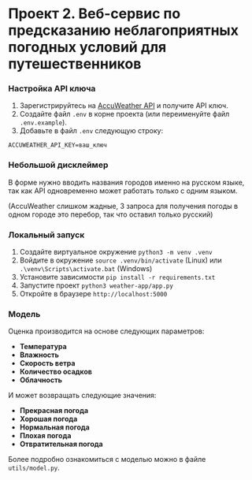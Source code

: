 # Проект 2. Веб-сервис по предсказанию неблагоприятных погодных условий для путешественников

### Настройка API ключа

1. Зарегистрируйтесь на [AccuWeather API](https://developer.accuweather.com/) и получите API ключ.
2. Создайте файл `.env` в корне проекта (или переименуйте файл `.env.example`).
3. Добавьте в файл `.env` следующую строку:

```
ACCUWEATHER_API_KEY=ваш_ключ
```

### Небольшой дисклеймер

В форме нужно вводить названия городов именно на русском языке, так как API одновременно может работать только с одним языком.

(AccuWeather слишком жадные, 3 запроса для получения погоды в одном городе это перебор, так что оставил только русский)

### Локальный запуск

1. Создайте виртуальное окружение `python3 -m venv .venv`
2. Войдите в окружение `source .venv/bin/activate` (Linux) или `.\venv\Scripts\activate.bat` (Windows)
3. Установите зависимости `pip install -r requirements.txt`
4. Запустите проект `python3 weather-app/app.py`
5. Откройте в браузере `http://localhost:5000`

### Модель

Оценка производится на основе следующих параметров:

* **Температура** 
* **Влажность** 
* **Скорость ветра** 
* **Количество осадков** 
* **Облачность** 

И может возвращать следующие значения:

* **Прекрасная погода** 
* **Хорошая погода** 
* **Нормальная погода**
* **Плохая погода**
* **Отвратительная погода** 

Более подробно ознакомиться с моделью можно в файле `utils/model.py`.
